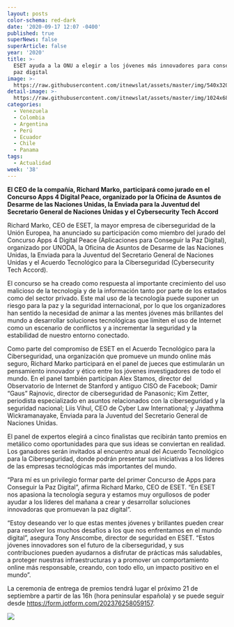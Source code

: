 ```yaml
---
layout: posts
color-schema: red-dark
date: '2020-09-17 12:07 -0400'
published: true
superNews: false
superArticle: false
year: '2020'
title: >-
  ESET ayuda a la ONU a elegir a los jóvenes más innovadores para conseguir la
  paz digital
image: >-
  https://raw.githubusercontent.com/itnewslat/assets/master/img/540x320/Jovenes-emprendimiento-p.jpg
detail-image: >-
  https://raw.githubusercontent.com/itnewslat/assets/master/img/1024x680/Jovenes-emprendimiento-g.jpg
categories:
  - Venezuela
  - Colombia
  - Argentina
  - Perú
  - Ecuador
  - Chile
  - Panama
tags:
  - Actualidad
week: '38'
---
```

**El CEO de la compañía, Richard Marko, participará como jurado en el Concurso Apps 4 Digital Peace, organizado por la Oficina de Asuntos de Desarme de las Naciones Unidas, la Enviada para la Juventud del Secretario General de Naciones Unidas y el Cybersecurity Tech Accord**

Richard Marko, CEO de ESET, la mayor empresa de ciberseguridad de la Unión Europea, ha anunciado su participación como miembro del jurado del Concurso Apps 4 Digital Peace (Aplicaciones para Conseguir la Paz Digital), organizado por UNODA, la Oficina de Asuntos de Desarme de las Naciones Unidas, la Enviada para la Juventud del Secretario General de Naciones Unidas y el Acuerdo Tecnológico para la Ciberseguridad (Cybersecurity Tech Accord).

El concurso se ha creado como respuesta al importante crecimiento del uso malicioso de la tecnología y de la información tanto por parte de los estados como del sector privado. Este mal uso de la tecnología puede suponer un riesgo para la paz y la seguridad internacional, por lo que los organizadores han sentido la necesidad de animar a las mentes jóvenes más brillantes del mundo a desarrollar soluciones tecnológicas que limiten el uso de Internet como un escenario de conflictos y a incrementar la seguridad y la estabilidad de nuestro entorno conectado.  

Como parte del compromiso de ESET en el Acuerdo Tecnológico para la Ciberseguridad, una organización que promueve un mundo online más seguro, Richard Marko participará en el panel de jueces que estimularán un pensamiento innovador y ético entre los jóvenes investigadores de todo el mundo. En el panel también participan Alex Stamos, director del Observatorio de Internet de Stanford y antiguo CISO de Facebook; Damir “Gaus” Rajnovic, director de ciberseguridad de Panasonic; Kim Zetter, periodista especializado en asuntos relacionados con la ciberseguridad y la seguridad nacional; Liis Vihul, CEO de Cyber Law International; y Jayathma Wickramanayake, Enviada para la Juventud del Secretario General de Naciones Unidas.

El panel de expertos elegirá a cinco finalistas que recibirán tanto premios en metálico como oportunidades para que sus ideas se conviertan en realidad. Los ganadores serán invitados al encuentro anual del Acuerdo Tecnológico para la Ciberseguridad, donde podrán presentar sus iniciativas a los líderes de las empresas tecnológicas más importantes del mundo.

“Para mí es un privilegio formar parte del primer Concurso de Apps para Conseguir la Paz Digital”, afirma Richard Marko, CEO de ESET. “En ESET nos apasiona la tecnología segura y estamos muy orgullosos de poder ayudar a los líderes del mañana a crear y desarrollar soluciones innovadoras que promuevan la paz digital”. 

“Estoy deseando ver lo que estas mentes  jóvenes y brillantes pueden crear para resolver los muchos desafíos a los que nos enfrentamos en el mundo digital”, asegura Tony Anscombe, director de seguridad en ESET. “Estos jóvenes innovadores son el futuro de la ciberseguridad, y sus contribuciones pueden ayudarnos a disfrutar de prácticas más saludables, a proteger nuestras infraestructuras y a promover un comportamiento online más responsable, creando, con todo ello, un impacto positivo en el mundo”.

La ceremonia de entrega de premios tendrá lugar el próximo 21 de septiembre a partir de las 16h (hora peninsular española) y se puede seguir desde https://form.jotform.com/202376258059157.

<img src="https://tracker.metricool.com/c3po.jpg?hash=56f88a41e39ab42c063cc51676587a04"/>